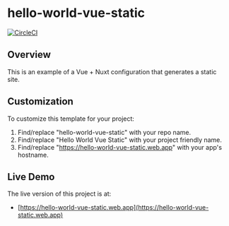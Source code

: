 # hello-world-vue-static

[![CircleCI](https://circleci.com/gh/mtlynch/hello-world-vue-static.svg?style=svg)](https://circleci.com/gh/mtlynch/hello-world-vue-static)

## Overview

This is an example of a Vue + Nuxt configuration that generates a static site.

## Customization

To customize this template for your project:

1. Find/replace "hello-world-vue-static" with your repo name.
1. Find/replace "Hello World Vue Static" with your project friendly name.
1. Find/replace "https://hello-world-vue-static.web.app" with your app's hostname.

## Live Demo

The live version of this project is at:

- [https://hello-world-vue-static.web.app](https://hello-world-vue-static.web.app)
